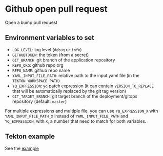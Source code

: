 # Github open pull request

Open a bump pull request

## Environment variables to set

* `LOG_LEVEL`: log level (`debug` or `info`)
* `GITHUBTOKEN`: the token (from a secret)
* `GIT_BRANCH`: git branch of the application repository
* `REPO_ORG`: github repo org
* `REPO_NAME`: github repo name
* `YAML_INPUT_FILE_PATH`: relative path to the input yaml file (in the `TEKTON_WORKSPACE_PATH`)
* `YQ_EXPRESSION`: `yq` patch expression (it can contain `VERSION_TO_REPLACE` that will be automatically replaced by the git tag version)
* `GIT_TARGET_BRANCH`: git target branch of the deployment/gitops repository (default: `master`)

For multiple expressions and multiple file, you can use `YQ_EXPRESSION_X` with `YAML_INPUT_FILE_PATH_X` instead of `YAML_INPUT_FILE_PATH` and `YQ_EXPRESSION`, with `X`, a number that need to match for both variables.

## Tekton example

See the [example](./myproject-bump.yaml)
